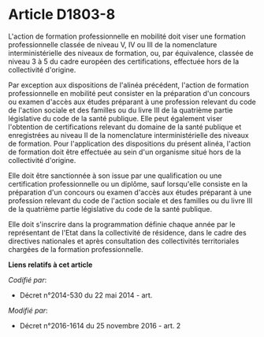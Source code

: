 # Article D1803-8

L'action de formation professionnelle en mobilité doit viser une formation professionnelle classée de niveau V, IV ou III de
la nomenclature interministérielle des niveaux de formation, ou, par équivalence, classée de niveau 3 à 5 du cadre européen
des certifications, effectuée hors de la collectivité d'origine.

Par  exception aux dispositions de l'alinéa précédent, l'action de formation  professionnelle en mobilité peut consister en
la préparation d'un  concours ou examen d'accès aux études préparant à une profession  relevant du code de l'action sociale
et des familles ou du livre III de la quatrième partie législative du code de la santé publique.  Elle peut également viser
l'obtention de certifications relevant du  domaine de la santé publique et enregistrées au niveau II de la  nomenclature
interministérielle des niveaux de formation. Pour  l'application des dispositions du présent alinéa, l'action de formation
doit être effectuée au sein d'un organisme situé hors de la collectivité  d'origine.

Elle doit être sanctionnée à son issue par une qualification ou une certification professionnelle ou un diplôme, sauf
lorsqu'elle consiste en la préparation d'un concours ou examen d'accès aux études préparant à une profession relevant du code
de l'action sociale et des familles ou du livre III de la quatrième partie législative du code de la santé publique.

Elle doit s'inscrire dans la programmation définie chaque année par le représentant de l'Etat dans la collectivité de
résidence, dans le cadre des directives nationales et après consultation des collectivités territoriales chargées de la
formation professionnelle.

**Liens relatifs à cet article**

_Codifié par_:

  - Décret n°2014-530 du 22 mai 2014 - art.

_Modifié par_:

  - Décret n°2016-1614 du 25 novembre 2016 - art. 2
